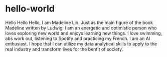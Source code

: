 # hello-world
Hello Hello Hello, I am Madeline Lin.
Just as the main figure of the book Madeline written by Ludwig, I am an energetic and optimistic person who loves exploring new world and enjoys learning new things. I love swimming, abs work out, listening to Spotify and practicing my French.
I am an AI enthusiast. I hope that I can utilize my data analytical skills to apply to the real industry and transform lives for the benfit of society.
